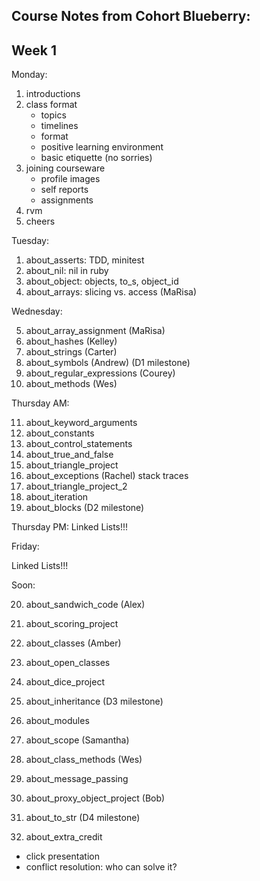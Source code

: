 Course Notes from Cohort Blueberry:
----------------------------------

## Week 1

Monday:

1. introductions
2. class format
    - topics
    - timelines
    - format
    - positive learning environment
    - basic etiquette (no sorries)
3. joining courseware
    - profile images
    - self reports
    - assignments
4. rvm
5. cheers

Tuesday:

  01. about_asserts: TDD, minitest
  02. about_nil: nil in ruby
  03. about_object: objects, to_s, object_id
  04. about_arrays: slicing vs. access (MaRisa)

Wednesday:

  05. about_array_assignment (MaRisa)
  06. about_hashes (Kelley)
  07. about_strings (Carter)
  08. about_symbols (Andrew) (D1 milestone)
  09. about_regular_expressions (Courey)
  10. about_methods (Wes)

Thursday AM:

  11. about_keyword_arguments
  12. about_constants
  13. about_control_statements
  14. about_true_and_false
  15. about_triangle_project
  16. about_exceptions (Rachel)
  stack traces
  17. about_triangle_project_2
  18. about_iteration
  19. about_blocks (D2 milestone)

Thursday PM:
  Linked Lists!!!

Friday:

  Linked Lists!!!

Soon:

  20. about_sandwich_code (Alex)
  21. about_scoring_project
  22. about_classes (Amber)
  23. about_open_classes
  24. about_dice_project
  25. about_inheritance (D3 milestone)

  26. about_modules
  27. about_scope (Samantha)
  28. about_class_methods (Wes)
  29. about_message_passing
  30. about_proxy_object_project (Bob)
  31. about_to_str (D4 milestone)

  32. about_extra_credit

  - click presentation
  - conflict resolution: who can solve it?
